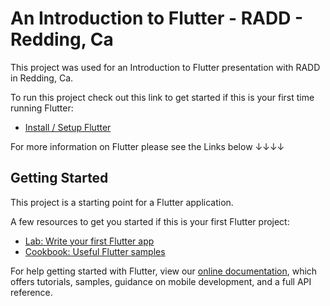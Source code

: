 # An Introduction to Flutter - RADD - Redding, Ca

This project was used for an Introduction to Flutter presentation with RADD in Redding, Ca.

To run this project check out this link to get started if this is your first time running Flutter: 
 - [Install / Setup Flutter](https://flutter.dev/docs/get-started/install)

For more information on Flutter please see the Links below ↓↓↓↓

## Getting Started

This project is a starting point for a Flutter application.

A few resources to get you started if this is your first Flutter project:

- [Lab: Write your first Flutter app](https://flutter.dev/docs/get-started/codelab)
- [Cookbook: Useful Flutter samples](https://flutter.dev/docs/cookbook)

For help getting started with Flutter, view our
[online documentation](https://flutter.dev/docs), which offers tutorials,
samples, guidance on mobile development, and a full API reference.
